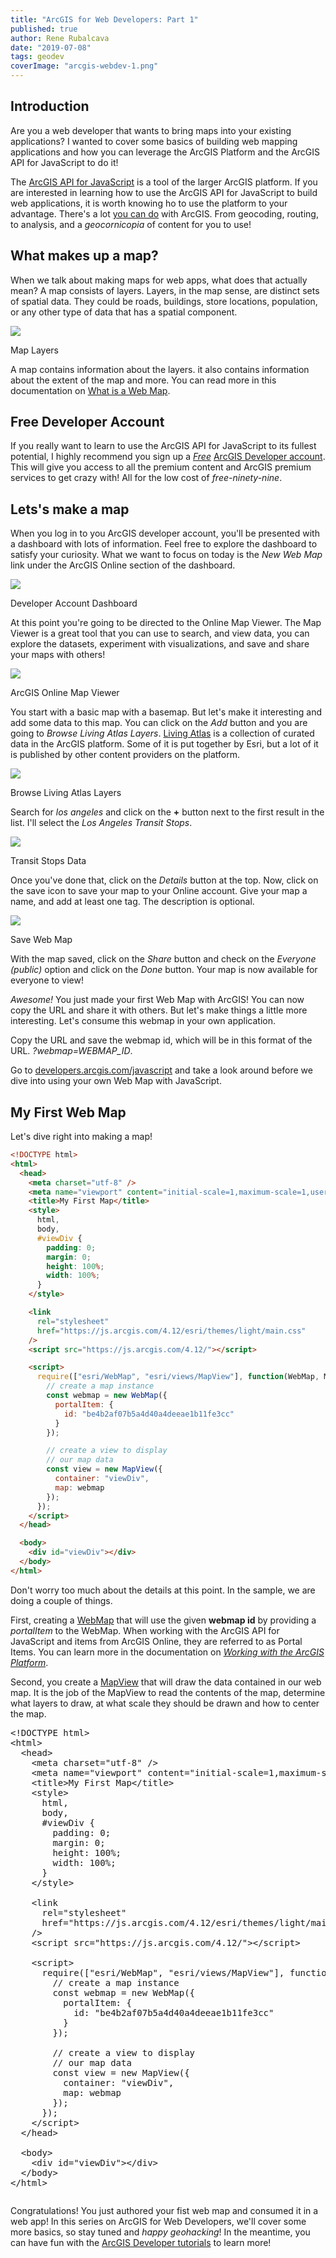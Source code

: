 ```yaml
---
title: "ArcGIS for Web Developers: Part 1"
published: true
author: Rene Rubalcava
date: "2019-07-08"
tags: geodev
coverImage: "arcgis-webdev-1.png"
---
```


## Introduction

Are you a web developer that wants to bring maps into your existing applications? I wanted to cover some basics of building web mapping applications and how you can leverage the ArcGIS Platform and the ArcGIS API for JavaScript to do it!

The [ArcGIS API for JavaScript](https://developers.arcgis.com/javascript/) is a tool of the larger ArcGIS platform. If you are interested in learning how to use the ArcGIS API for JavaScript to build web applications, it is worth knowing ho to use the platform to your advantage. There's a lot [you can do](https://developers.arcgis.com/features/) with ArcGIS. From geocoding, routing, to analysis, and a _geocornicopia_ of content for you to use!

## What makes up a map?

When we talk about making maps for web apps, what does that actually mean? A map consists of layers. Layers, in the map sense, are distinct sets of spatial data. They could be roads, buildings, store locations, population, or any other type of data that has a spatial component.

![](images/map-layers.png)

Map Layers

A map contains information about the layers. it also contains information about the extent of the map and more. You can read more in this documentation on [What is a Web Map](http://doc.arcgis.com/en/arcgis-online/reference/what-is-web-map.htm).

## Free Developer Account

If you really want to learn to use the ArcGIS API for JavaScript to its fullest potential, I highly recommend you sign up a _[Free](https://developers.arcgis.com/)_ [ArcGIS Developer account](https://developers.arcgis.com/). This will give you access to all the premium content and ArcGIS premium services to get crazy with! All for the low cost of _free-ninety-nine_.

## Lets's make a map

When you log in to you ArcGIS developer account, you'll be presented with a dashboard with lots of information. Feel free to explore the dashboard to satisfy your curiosity. What we want to focus on today is the _New Web Map_ link under the ArcGIS Online section of the dashboard.

![](images/Screen-Shot-2019-07-01-at-10.49.09-AM-1024x174.png)

Developer Account Dashboard

At this point you're going to be directed to the Online Map Viewer. The Map Viewer is a great tool that you can use to search, and view data, you can explore the datasets, experiment with visualizations, and save and share your maps with others!

![](images/Screen-Shot-2019-07-01-at-10.52.23-AM-1024x674.png)

ArcGIS Online Map Viewer

You start with a basic map with a basemap. But let's make it interesting and add some data to this map. You can click on the _Add_ button and you are going to _Browse Living Atlas Layers_. [Living Atlas](https://livingatlas.arcgis.com) is a collection of curated data in the ArcGIS platform. Some of it is put together by Esri, but a lot of it is published by other content providers on the platform.

![](images/Screen-Shot-2019-07-01-at-10.54.48-AM.png)

Browse Living Atlas Layers

Search for _los angeles_ and click on the **+** button next to the first result in the list. I'll select the _Los Angeles Transit Stops_.

![](images/Screen-Shot-2019-07-07-at-2.40.33-PM-1024x541.png)

Transit Stops Data

Once you've done that, click on the _Details_ button at the top. Now, click on the save icon to save your map to your Online account. Give your map a name, and add at least one tag. The description is optional.

![](images/Screen-Shot-2019-07-01-at-11.01.07-AM.png)

Save Web Map

With the map saved, click on the _Share_ button and check on the _Everyone (public)_ option and click on the _Done_ button. Your map is now available for everyone to view!

_Awesome!_ You just made your first Web Map with ArcGIS! You can now copy the URL and share it with others. But let's make things a little more interesting. Let's consume this webmap in your own application.

Copy the URL and save the webmap id, which will be in this format of the URL. _?webmap=WEBMAP\_ID_.

Go to [developers.arcgis.com/javascript](https://developers.arcgis.com/javascript/) and take a look around before we dive into using your own Web Map with JavaScript.

## My First Web Map

Let's dive right into making a map!

```html
<!DOCTYPE html>
<html>
  <head>
    <meta charset="utf-8" />
    <meta name="viewport" content="initial-scale=1,maximum-scale=1,user-scalable=no" />
    <title>My First Map</title>
    <style>
      html,
      body,
      #viewDiv {
        padding: 0;
        margin: 0;
        height: 100%;
        width: 100%;
      }
    </style>

    <link
      rel="stylesheet"
      href="https://js.arcgis.com/4.12/esri/themes/light/main.css"
    />
    <script src="https://js.arcgis.com/4.12/"></script>

    <script>
      require(["esri/WebMap", "esri/views/MapView"], function(WebMap, MapView) {
        // create a map instance
        const webmap = new WebMap({
          portalItem: {
            id: "be4b2af07b5a4d40a4deeae1b11fe3cc"
          }
        });

        // create a view to display
        // our map data
        const view = new MapView({
          container: "viewDiv",
          map: webmap
        });
      });
    </script>
  </head>

  <body>
    <div id="viewDiv"></div>
  </body>
</html>
```

Don't worry too much about the details at this point. In the sample, we are doing a couple of things.

First, creating a [WebMap](https://developers.arcgis.com/javascript/latest/api-reference/esri-WebMap.html) that will use the given **webmap id** by providing a _portalItem_ to the WebMap. When working with the ArcGIS API for JavaScript and items from ArcGIS Online, they are referred to as Portal Items. You can learn more in the documentation on _[Working with the ArcGIS Platform](https://developers.arcgis.com/javascript/latest/guide/working-with-platform/)_.

Second, you create a [MapView](https://developers.arcgis.com/javascript/latest/api-reference/esri-views-MapView.html) that will draw the data contained in our web map. It is the job of the MapView to read the contents of the map, determine what layers to draw, at what scale they should be drawn and how to center the map.

<div class="codepen" data-height="265" data-theme-id="light" data-default-tab="html,result" data-user="odoe" data-slug-hash="dBQXaq" data-preview="true" data-prefill="{&quot;title&quot;:&quot;My First Map&quot;,&quot;tags&quot;:[],&quot;stylesheets&quot;:[],&quot;scripts&quot;:[]}"><pre data-lang="html">&lt;!DOCTYPE html&gt;
&lt;html&gt;
  &lt;head&gt;
    &lt;meta charset="utf-8" /&gt;
    &lt;meta name="viewport" content="initial-scale=1,maximum-scale=1,user-scalable=no" /&gt;
    &lt;title&gt;My First Map&lt;/title&gt;
    &lt;style&gt;
      html,
      body,
      #viewDiv {
        padding: 0;
        margin: 0;
        height: 100%;
        width: 100%;
      }
    &lt;/style&gt;
<div></div>
    &lt;link
      rel="stylesheet"
      href="https://js.arcgis.com/4.12/esri/themes/light/main.css"
    /&gt;
    &lt;script src="https://js.arcgis.com/4.12/"&gt;&lt;/script&gt;
<div></div>
    &lt;script&gt;
      require(["esri/WebMap", "esri/views/MapView"], function(WebMap, MapView) {
        // create a map instance
        const webmap = new WebMap({
          portalItem: {
            id: "be4b2af07b5a4d40a4deeae1b11fe3cc"
          }
        });
<div></div>
        // create a view to display
        // our map data
        const view = new MapView({
          container: "viewDiv",
          map: webmap
        });
      });
    &lt;/script&gt;
  &lt;/head&gt;
<div></div>
  &lt;body&gt;
    &lt;div id="viewDiv"&gt;&lt;/div&gt;
  &lt;/body&gt;
&lt;/html&gt;</pre><pre data-lang="css"></pre></div>
<script async src="https://static.codepen.io/assets/embed/ei.js"></script>

Congratulations! You just authored your fist web map and consumed it in a web app! In this series on ArcGIS for Web Developers, we'll cover some more basics, so stay tuned and _happy geohacking_! In the meantime, you can have fun with the [ArcGIS Developer tutorials](https://developers.arcgis.com/labs) to learn more!
